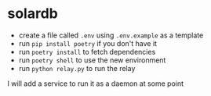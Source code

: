 # solardb
- create a file called `.env` using `.env.example` as a template
- run `pip install poetry` if you don't have it
- run `poetry install` to fetch dependencies
- run `poetry shell` to use the new environment
- run `python relay.py` to run the relay

I will add a service to run it as a daemon at some point
